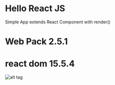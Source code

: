 # Hello React JS

Simple App extends React Component with render()

# Web Pack 2.5.1
# react dom 15.5.4

![alt tag](https://raw.githubusercontent.com/Jayachandrang/Hello-ReactJS/blob/master/HelloReact.png)
